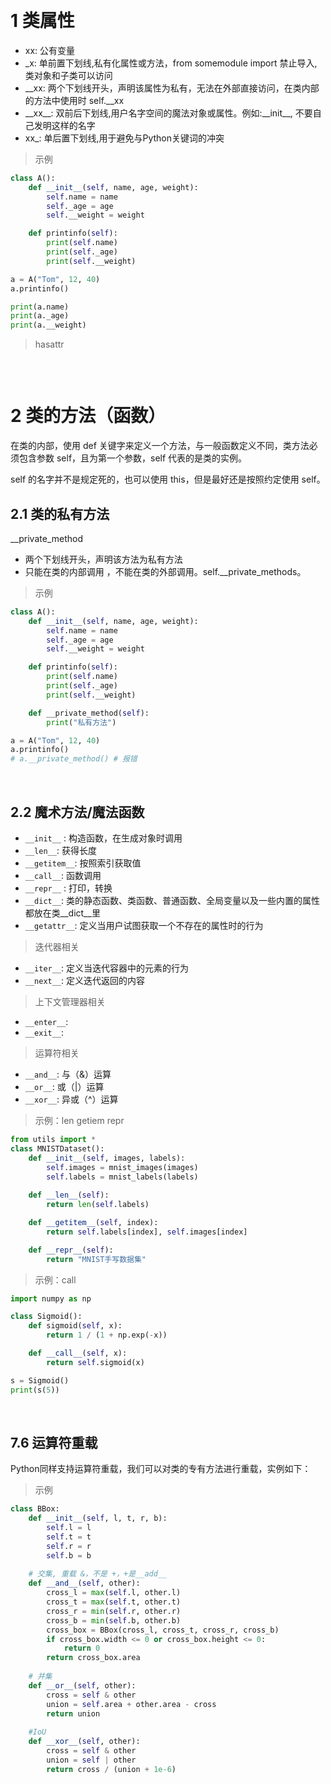 &emsp;
# 1 类属性
- xx: 公有变量
- _x: 单前置下划线,私有化属性或方法，from somemodule import 禁止导入,类对象和子类可以访问
- __xx: 两个下划线开头，声明该属性为私有，无法在外部直接访问，在类内部的方法中使用时 self.__xx
- \_\_xx__: 双前后下划线,用户名字空间的魔法对象或属性。例如:\_\_init__, 不要自己发明这样的名字
- xx_: 单后置下划线,用于避免与Python关键词的冲突

>示例
```python
class A():
    def __init__(self, name, age, weight):
        self.name = name
        self._age = age
        self.__weight = weight

    def printinfo(self):
        print(self.name)
        print(self._age)
        print(self.__weight)

a = A("Tom", 12, 40)
a.printinfo()

print(a.name)
print(a._age)
print(a.__weight)
```

>hasattr
```py

```

&emsp;
# 2 类的方法（函数）
在类的内部，使用 def 关键字来定义一个方法，与一般函数定义不同，类方法必须包含参数 self，且为第一个参数，self 代表的是类的实例。

self 的名字并不是规定死的，也可以使用 this，但是最好还是按照约定使用 self。
## 2.1 类的私有方法
__private_method
- 两个下划线开头，声明该方法为私有方法
- 只能在类的内部调用 ，不能在类的外部调用。self.__private_methods。



>示例
```python
class A():
    def __init__(self, name, age, weight):
        self.name = name
        self._age = age
        self.__weight = weight

    def printinfo(self):
        print(self.name)
        print(self._age)
        print(self.__weight)

    def __private_method(self):
        print("私有方法")

a = A("Tom", 12, 40)
a.printinfo()
# a.__private_method() # 报错
```

&emsp;
## 2.2 魔术方法/魔法函数
- `__init__` : 构造函数，在生成对象时调用
- `__len__`: 获得长度
- `__getitem__`: 按照索引获取值
- `__call__`: 函数调用
- `__repr__` : 打印，转换
- `__dict__`: 类的静态函数、类函数、普通函数、全局变量以及一些内置的属性都放在类__dict__里
- `__getattr__`: 定义当用户试图获取一个不存在的属性时的行为

>迭代器相关
- `__iter__`: 定义当迭代容器中的元素的行为
- `__next__`: 定义迭代返回的内容


>上下文管理器相关
- `__enter__`: 
- `__exit__`:
  
>运算符相关
- `__and__`: 与（&）运算
- `__or__`: 或（|）运算
- `__xor__`: 异或（^）运算
>示例：len getiem repr 
```python
from utils import *
class MNISTDataset():
    def __init__(self, images, labels):
        self.images = mnist_images(images)
        self.labels = mnist_labels(labels)
    
    def __len__(self):
        return len(self.labels)

    def __getitem__(self, index):
        return self.labels[index], self.images[index]

    def __repr__(self):
        return "MNIST手写数据集"
```

>示例：call
```python
import numpy as np

class Sigmoid():
    def sigmoid(self, x):
        return 1 / (1 + np.exp(-x))

    def __call__(self, x):
        return self.sigmoid(x)

s = Sigmoid()
print(s(5))
```

&emsp;
## 7.6 运算符重载
Python同样支持运算符重载，我们可以对类的专有方法进行重载，实例如下：

>示例
```python
class BBox:
    def __init__(self, l, t, r, b):
        self.l = l
        self.t = t
        self.r = r
        self.b = b
    
    # 交集, 重载 &，不是 +，+是__add__
    def __and__(self, other):
        cross_l = max(self.l, other.l)
        cross_t = max(self.t, other.t)
        cross_r = min(self.r, other.r)
        cross_b = min(self.b, other.b)
        cross_box = BBox(cross_l, cross_t, cross_r, cross_b)
        if cross_box.width <= 0 or cross_box.height <= 0:
            return 0
        return cross_box.area
    
    # 并集
    def __or__(self, other):
        cross = self & other
        union = self.area + other.area - cross
        return union
    
    #IoU
    def __xor__(self, other):
        cross = self & other
        union = self | other
        return cross / (union + 1e-6)
```